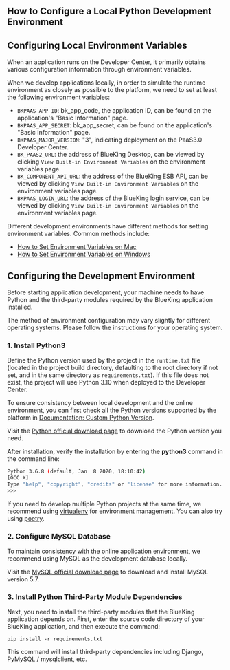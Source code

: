 ## How to Configure a Local Python Development Environment

## Configuring Local Environment Variables

When an application runs on the Developer Center, it primarily obtains various configuration information through environment variables.

When we develop applications locally, in order to simulate the runtime environment as closely as possible to the platform, we need to set at least the following environment variables:

- `BKPAAS_APP_ID`: bk_app_code, the application ID, can be found on the application's "Basic Information" page.
- `BKPAAS_APP_SECRET`: bk_app_secret, can be found on the application's "Basic Information" page.
- `BKPAAS_MAJOR_VERSION`: "3", indicating deployment on the PaaS3.0 Developer Center.
- `BK_PAAS2_URL`: the address of BlueKing Desktop, can be viewed by clicking `View Built-in Environment Variables` on the environment variables page.
- `BK_COMPONENT_API_URL`: the address of the BlueKing ESB API, can be viewed by clicking `View Built-in Environment Variables` on the environment variables page.
- `BKPAAS_LOGIN_URL`: the address of the BlueKing login service, can be viewed by clicking `View Built-in Environment Variables` on the environment variables page.

Different development environments have different methods for setting environment variables. Common methods include:

- [How to Set Environment Variables on Mac](https://apple.stackexchange.com/questions/106778/how-do-i-set-environment-variables-on-os-x)
- [How to Set Environment Variables on Windows](https://stackoverflow.com/questions/32463212/how-to-set-environment-variables-from-windows?noredirect=1&lq=1)

## Configuring the Development Environment

Before starting application development, your machine needs to have Python and the third-party modules required by the BlueKing application installed.

The method of environment configuration may vary slightly for different operating systems. Please follow the instructions for your operating system.

### 1. Install Python3

Define the Python version used by the project in the `runtime.txt` file (located in the project build directory, defaulting to the root directory if not set, and in the same directory as `requirements.txt`). If this file does not exist, the project will use Python 3.10 when deployed to the Developer Center.

To ensure consistency between local development and the online environment, you can first check all the Python versions supported by the platform in [Documentation: Custom Python Version](../../topics/paas/choose_python_version.md).

Visit the [Python official download page](https://www.python.org/downloads/) to download the Python version you need.

After installation, verify the installation by entering the **python3** command in the command line:

```bash
Python 3.6.8 (default, Jan  8 2020, 18:10:42)
[GCC X]
Type "help", "copyright", "credits" or "license" for more information.
>>>
```

If you need to develop multiple Python projects at the same time, we recommend using [virtualenv](https://virtualenv.pypa.io/en/stable/) for environment management.
You can also try using [poetry](https://github.com/python-poetry/poetry).

### 2. Configure MySQL Database

To maintain consistency with the online application environment, we recommend using MySQL as the development database locally.

Visit the [MySQL official download page](http://dev.mysql.com/downloads/mysql/) to download and install MySQL version 5.7.

### 3. Install Python Third-Party Module Dependencies

Next, you need to install the third-party modules that the BlueKing application depends on. First, enter the source code directory of your BlueKing application, and then execute the command:

```shell
pip install -r requirements.txt
```

This command will install third-party dependencies including Django, PyMySQL / mysqlclient, etc.